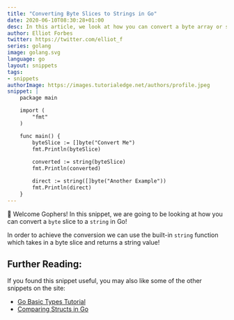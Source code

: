 ```yaml
---
title: "Converting Byte Slices to Strings in Go"
date: 2020-06-10T08:30:28+01:00
desc: In this article, we look at how you can convert a byte array or slice in Go to a string value.
author: Elliot Forbes
twitter: https://twitter.com/elliot_f
series: golang
image: golang.svg
language: go
layout: snippets
tags:
- snippets
authorImage: https://images.tutorialedge.net/authors/profile.jpeg
snippet: |
    package main

    import (
        "fmt"
    )

    func main() {
        byteSlice := []byte("Convert Me")
        fmt.Println(byteSlice)
        
        converted := string(byteSlice)
        fmt.Println(converted)

        direct := string([]byte("Another Example"))
        fmt.Println(direct)
    }
---
```


👋 Welcome Gophers! In this snippet, we are going to be looking at how you can convert a `byte` slice to a `string` in Go!

In order to achieve the conversion we can use the built-in `string` function which takes in a byte slice and returns a string value!

## Further Reading:

If you found this snippet useful, you may also like some of the other snippets on the site:

* [Go Basic Types Tutorial](/golang/go-basic-types-tutorial/)
* [Comparing Structs in Go](/golang/snippets/comparing-structs-in-go/)
